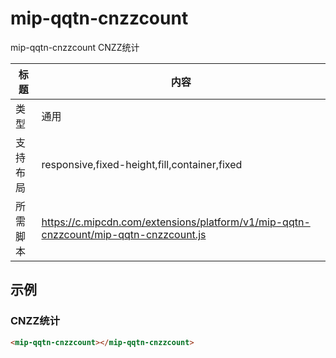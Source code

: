 # mip-qqtn-cnzzcount

mip-qqtn-cnzzcount CNZZ统计

标题|内容
----|----
类型|通用
支持布局|responsive,fixed-height,fill,container,fixed
所需脚本|https://c.mipcdn.com/extensions/platform/v1/mip-qqtn-cnzzcount/mip-qqtn-cnzzcount.js
## 示例

### CNZZ统计
```html
<mip-qqtn-cnzzcount></mip-qqtn-cnzzcount>
```


